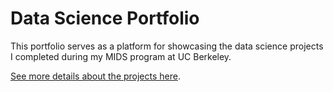 # Data Science Portfolio

This portfolio serves as a platform for showcasing the data science projects I completed during my MIDS program at UC Berkeley.

[See more details about the projects here](https://drkulkarni236.github.io/projects.html).

